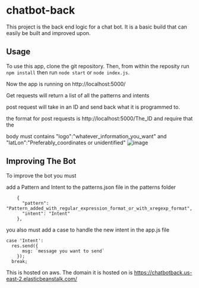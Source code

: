 # chatbot-back
This project is the back end logic for a chat bot. It is a basic build that can easily be built and improved upon.

## Usage
To use this app, clone the git repository. Then, from within the reposity run ```npm install``` then run ```node start``` or ```node index.js```.

Now the app is running on http://localhost:5000/

Get requests will return a list of all the patterns and intents

post request will take in an ID and send back what it is programmed to.

the format for post requests is http://localhost:5000/The_ID and require that the 

body must contains "logo":"whatever_information_you_want" and "latLon":"Preferably_coordinates or unidentified"
![image](https://user-images.githubusercontent.com/71030500/127406617-753c2dfe-499b-44b8-96b3-f091a918cd0d.png)


## Improving The Bot
To improve the bot you must 

add a Pattern and Intent to the patterns.json file in the patterns folder 
```
    {
      "pattern": "Pattern_added_with_regular_expression_format_or_with_xregexp_format",
      "intent": "Intent"
    },
```

you also must  add a case to handle the new intent in the app.js file
```
case 'Intent':
  res.send({
      msg: `message you want to send`
    });
  break;
```
This is hosted on aws. The domain it is hosted on is https://chatbotback.us-east-2.elasticbeanstalk.com/ 
